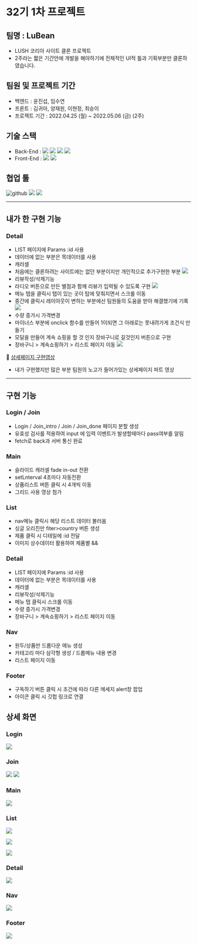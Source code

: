 # 32기 1차 프로젝트

## 팀명 : LuBean

- LUSH 코리아 사이트 클론 프로젝트
- 2주라는 짧은 기간안에 개발을 해야하기에 전체적인 UI적 틀과 기획부분만 클론하였습니다.

## 팀원 및 프로젝트 기간

- 백엔드 : 윤진섭, 임수연
- 프론트 : 김귀아, 양재원, 이현정, 최승이
- 프로젝트 기간 : 2022.04.25 (월) ~ 2022.05.06 (금) (2주)

## 기술 스택

- Back-End : <img src="https://user-images.githubusercontent.com/78680486/158049033-6a7836e9-da4a-4333-8f80-ea7972b2f922.svg"> <img src="https://user-images.githubusercontent.com/78680486/158049035-1b7122ad-cc99-477c-8d94-98ce48944d92.svg"> <img src= "https://user-images.githubusercontent.com/78680486/158049032-6368747a-c353-491c-8d22-63cdc1c525b1.svg"> <img src= "https://user-images.githubusercontent.com/78680486/158049036-4c7371ab-443d-4db9-baa0-6877a4528034.svg" >
- Front-End : <img src="https://img.shields.io/badge/React-61DAFB?style=for-the-badge&logo=React&logoColor=white"> <img src="https://img.shields.io/badge/Sass-CC6699?style=for-the-badge&logo=Sass&logoColor=white">

## 협업 툴
 <img src="https://user-images.githubusercontent.com/78680486/158049034-cc1a893a-bc48-463f-811d-72e57853121d.svg" alt ="github"> <img src="https://user-images.githubusercontent.com/78680486/158049038-9c0dd825-e9c8-4e9d-aa60-f66deb56178d.svg" /> <img src="https://user-images.githubusercontent.com/78680486/158049039-55093258-f377-468f-bcf0-d4e7474b7e84.svg" />

---------------------------------------
## 내가 한 구현 기능

### Detail

- LIST 페이지에 Params :id 사용
- 데이터에 없는 부분은 목데이터를 사용
- 캐러셀
- 처음에는 클론하려는 사이트에는 없던 부분이지만 개인적으로 추가구현한 부분
![](https://velog.velcdn.com/images/hazel123/post/eceefb57-c2f7-4740-b38c-fbdafec471f8/image.gif)
- 리뷰작성/삭제기능
- 라디오 버튼으로 만든 별점과 함께 리뷰가 입력될 수 있도록 구현
![](https://velog.velcdn.com/images/hazel123/post/b45fee55-f804-4d4f-ac52-0aa52d3680b6/image.gif)
- 메뉴 탭을 클릭시 탭이 있는 곳이 탑에 맞춰지면서 스크롤 이동
- 중간에 클릭시 레이아웃이 변하는 부분에선 팀원들의 도움을 받아 해결했기에 기록
![](https://velog.velcdn.com/images/hazel123/post/d5631015-0406-4b4b-9724-08e7c5846e1f/image.gif)
- 수량 증가시 가격변경
- 마이너스 부분에 onclick 함수를 만들어 1이되면 그 아래로는 못내려가게 조건식 만들기
- 모달을 만들어 계속 쇼핑을 할 것 인지 장바구니로 갈것인지 버튼으로 구현
- 장바구니 > 계속쇼핑하기 > 리스트 페이지 이동
![](https://velog.velcdn.com/images/hazel123/post/e752ca8f-ff94-4716-a664-7d11f1e35bcf/image.gif)


 📼 [상세페이지 구현영상](https://drive.google.com/file/d/16jNELbELU7O7vNh0rlC0FPm5vuAreBUY/view?usp=sharing)
 - 내가 구현했지만 많은 부분 팀원의 노고가 들어가있는 상세페이지 파트 영상

---------------------------------------
## 구현 기능
### Login / Join

- Login / Join_intro / Join / Join_done 페이지 분할 생성
- 유효성 검사를 적용하여 input 에 입력 이벤트가 발생할때마다 pass여부를 알림
- fetch로 back과 서버 통신 완료

### Main

- 슬라이드 캐러셀 fade in-out 전환
- setLnterval 4초마다 자동전환
- 상품리스트 버튼 클릭 시 4개씩 이동
- 그리드 사용 영상 첨가

### List

- nav메뉴 클릭시 해당 리스트 데이터 불러옴
- 싱글 오리진만 fiter>country 버튼 생성
- 제품 클릭 시 디테일에 :id 전달
- 이미지 상수데이터 활용하여 제품별 &&

### Detail

- LIST 페이지에 Params :id 사용
- 데이터에 없는 부분은 목데이터를 사용
- 캐러셀
- 리뷰작성/삭제기능
- 메뉴 탭 클릭시 스크롤 이동
- 수량 증가시 가격변경
- 장바구니 > 계속쇼핑하기 > 리스트 페이지 이동


### Nav

- 원두/상품만 드롭다운 메뉴 생성
- 카테고리 마다 삼각형 생성 / 드롭메뉴 내용 변경
- 리스트 페이지 이동

### Footer

- 구독하기 버튼 클릭 시 조건에 따라 다른 메세지 alert창 팝업
- 아이콘 클릭 시 깃헙 링크로 연결

## 상세 화면

### Login

![](https://velog.velcdn.com/images/hnmpot/post/271680a9-7509-464b-a8db-692c8617cec5/image.png)

### Join

![](https://velog.velcdn.com/images/hnmpot/post/796a41d0-681f-4260-8686-342c6e076de5/image.png)
![](https://velog.velcdn.com/images/hnmpot/post/44dc21a1-00d7-419a-b1b8-6da4cb7b7a0f/image.png)

### Main

![](https://velog.velcdn.com/images/hnmpot/post/36f731a2-a4c8-4eff-a3da-a5ab0c132b94/image.png)

### List

![](https://velog.velcdn.com/images/hnmpot/post/71c0632d-c915-4dc0-a22c-6ebd433d2443/image.png)

![](https://velog.velcdn.com/images/hnmpot/post/542fa3c5-e6a4-4548-877a-b183a5d73317/image.png)

![](https://velog.velcdn.com/images/hnmpot/post/29b051b8-58d5-4bd5-ba53-68346413e40a/image.png)

### Detail

![](https://velog.velcdn.com/images/hnmpot/post/4c8b2c23-27fd-4b2c-abb5-96b7308543b5/image.png)

### Nav

![](https://velog.velcdn.com/images/hnmpot/post/8074225d-4791-4cf4-9e52-40be738c44df/image.png)

### Footer

![](https://velog.velcdn.com/images/hnmpot/post/ef8a100c-185e-4698-a61d-95899188cf39/image.png)
